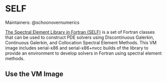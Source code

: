 # SELF

Maintainers: @schoonovernumerics

[The Spectral Element Library in Fortran (SELF)](https://github.com/FluidNumerics/SELF) is a set of Fortran classes that can be used to construct PDE solvers using Discontinuous Galerkin, Continuous Galerkin, and Collocation Spectral Element Methods. This VM image includes serial-x86 and serial-x86+nvcc builds of the library to provide an environment to develop solvers in Fortran using spectral element methods.

## Use the VM Image


